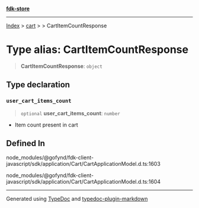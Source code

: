 [**fdk-store**](../../../README.md)
***

[Index](../../../API.md) > [cart](../../README.md) > [<internal>](../README.md) > CartItemCountResponse

# Type alias: CartItemCountResponse

> **CartItemCountResponse**: `object`

## Type declaration

### `user_cart_items_count`

> `optional` **user\_cart\_items\_count**: `number`

- Item count present in cart

## Defined In

node\_modules/@gofynd/fdk-client-javascript/sdk/application/Cart/CartApplicationModel.d.ts:1603

node\_modules/@gofynd/fdk-client-javascript/sdk/application/Cart/CartApplicationModel.d.ts:1604

***
Generated using [TypeDoc](https://typedoc.org/) and [typedoc-plugin-markdown](https://www.npmjs.com/package/typedoc-plugin-markdown)
